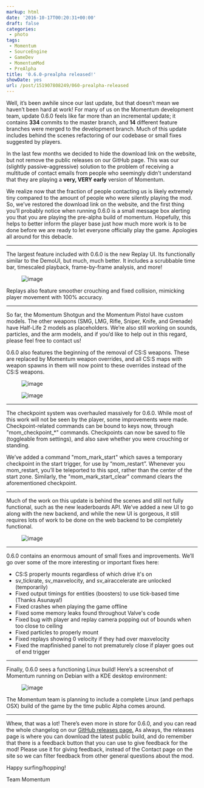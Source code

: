 ```yaml
---
markup: html
date: '2016-10-17T00:20:31+00:00'
draft: false
categories:
 - photo
tags: 
 - Momentum
 - SourceEngine
 - GameDev
 - MomentumMod
 - PreAlpha
title: '0.6.0-prealpha released!'
showDate: yes
url: /post/151907808249/060-prealpha-released
---
```


<p>Well, it&rsquo;s been awhile since our last update, but that doesn&rsquo;t mean we haven&rsquo;t been hard at work! For many of us on the Momentum development team, update 0.6.0 feels like far more than an incremental update; it contains <b>334 </b>commits to the master branch, and <b>14 </b>different feature branches were merged to the development branch. Much of this update includes behind the scenes refactoring of our codebase or small fixes suggested by players.</p><p><b></b></p><p>In the last few months we decided to hide the download link on the website, but not remove the public releases on our GitHub page. This was our (slightly passive-aggressive) solution to the problem of receiving a multitude of contact emails from people who seemingly didn&rsquo;t understand that they are playing a <b>very, VERY early</b> version of Momentum.</p><p>We realize now that the fraction of people contacting us is likely extremely tiny compared to the amount of people who were silently playing the mod. So, we&rsquo;ve restored the download link on the website, and the first thing you&rsquo;ll probably notice when running 0.6.0 is a small message box alerting you that you are playing the pre-alpha build of momentum. Hopefully, this helps to better inform the player base just how much more work is to be done before we are ready to let everyone officially play the game. Apologies all around for this debacle.</p><!-- more --><hr><p>The largest feature included with 0.6.0 is the new Replay UI. Its functionally similar to the DemoUI, but much, much better. It includes a scrubbable time bar, timescaled playback, frame-by-frame analysis, and more!</p><figure data-orig-width="525" data-orig-height="413" class="tmblr-full"><img src="https://66.media.tumblr.com/32d94d65053baf0863626f3108f56063/d1a6e1029383cd11-b1/s540x810/6b1e4e45d7373f520e064647da3aca46e3b7f84c.png" alt="image" data-orig-width="525" data-orig-height="413"></figure><p>Replays also feature smoother crouching and fixed collision, mimicking player movement with 100% accuracy.<br></p><hr><p><b></b></p><p>So far, the Momentum Shotgun and the Momentum Pistol have custom models. The other weapons (SMG, LMG, Rifle, Sniper, Knife, and Grenade) have Half-Life 2 models as placeholders. We&rsquo;re also still working on sounds, particles, and the arm models, and if you&rsquo;d like to help out in this regard, please feel free to contact us!</p><p>0.6.0 also features the beginning of the removal of CS:S weapons. These are replaced by Momentum weapon overrides, and all CS:S maps with weapon spawns in them will now point to these overrides instead of the CS:S weapons. </p><figure data-orig-width="871" data-orig-height="584" class="tmblr-full"><img src="https://66.media.tumblr.com/a769e36d3eb83924d3bd658a4083e4e6/d1a6e1029383cd11-ec/s540x810/2c30d6a1bde79bc0dbc35a156fa94418781c1d43.png" alt="image" data-orig-width="871" data-orig-height="584"></figure><figure data-orig-width="746" data-orig-height="482" class="tmblr-full"><img src="https://66.media.tumblr.com/6ac325cd78e7de745c73207f2ba71d35/d1a6e1029383cd11-17/s540x810/ce54e8ce277760db5769c2d98641993e79aba09c.png" alt="image" data-orig-width="746" data-orig-height="482"></figure><hr><p>

The checkpoint system was overhauled massively for 0.6.0. While most of this work will not be seen by the player, some improvements were made. Checkpoint-related commands can be bound to keys now, through "mom_checkpoint_*" commands. Checkpoints can now be saved to file (toggleable from settings), and also save whether you were crouching or standing.

</p><p>

We&rsquo;ve added a command "mom_mark_start" which saves a temporary checkpoint in the start trigger, for use by &ldquo;mom_restart&rdquo;. Whenever you mom_restart, you&rsquo;ll be teleported to this spot, rather than the center of the start zone. Similarly, the "mom_mark_start_clear" command clears the aforementioned checkpoint.

</p><hr><p>Much of the work on this update is behind the scenes and still not fully functional, such as the new leaderboards API. We&rsquo;ve added a new UI to go along with the new backend, and while the new UI is gorgeous, it still requires lots of work to be done on the web backend to be completely functional.</p><figure data-orig-width="1078" data-orig-height="879" class="tmblr-full"><img src="https://66.media.tumblr.com/398696c0d33422ab3d123abcc5c3032b/d1a6e1029383cd11-83/s540x810/dd9baf44050f58d59ef815c7e62ca15bade2f664.jpg" alt="image" data-orig-width="1078" data-orig-height="879"></figure><hr><p>0.6.0 contains an enormous amount of small fixes and improvements. We&rsquo;ll go over some of the more interesting or important fixes here:<br></p><ul><li>CS:S properly mounts regardless of which drive it's on</li><li>sv_tickrate, sv_maxvelocity, and sv_airaccelerate are unlocked (temporarily)</li><li>Fixed output timings for entities (boosters) to use tick-based time (Thanks Asunaya!)</li><li>Fixed crashes when playing the game offline<br></li><li>Fixed some memory leaks found throughout Valve's code<br></li><li>Fixed bug with player and replay camera popping out of bounds when too close to ceiling<br></li><li>Fixed particles to properly mount<br></li><li>Fixed replays showing 0 velocity if they had over maxvelocity<br></li><li>Fixed the mapfinished panel to not prematurely close if player goes out of end trigger</li></ul><hr><p>Finally, 0.6.0 sees a functioning Linux build! Here&rsquo;s a screenshot of Momentum running on Debian with a KDE desktop environment:</p><figure data-orig-width="1920" data-orig-height="1080" class="tmblr-full"><img src="https://66.media.tumblr.com/289498850038e84ebccca4ce0e354222/d1a6e1029383cd11-15/s540x810/82dbe880a39371bc4752976a627780d1ad8a3b7c.png" alt="image" data-orig-width="1920" data-orig-height="1080"></figure><p>

The Momentum team is planning to include a complete Linux (and perhaps OSX) build of the game by the time public Alpha comes around.

</p><hr><p>

Whew, that was a lot! There&rsquo;s even more in store for 0.6.0, and you can read the whole changelog on our <a href="https://github.com/momentum-mod/game/releases">GitHub releases page.</a> As always, the releases page is where you can download the latest public build, and do remember that there is a feedback button that you can use to give feedback for the mod! Please use it for giving feedback, instead of the Contact page on the site so we can filter feedback from other general questions about the mod.

</p><p>Happy surfing/hopping!</p><p>Team Momentum</p>